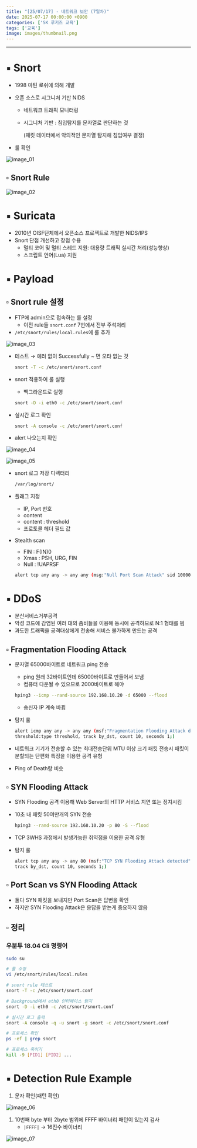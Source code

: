 ```yaml
---
title: "[25/07/17] - 네트워크 보안 (7일차)"
date: 2025-07-17 00:00:00 +0900
categories: ['SK 루키즈 교육']
tags: ['교육']
image: images/thumbnail.png
---
```


<!--more-->



---

# ▪︎ Snort

- 1998 마틴 로쉬에 의해 개발
- 오픈 소스로 시그니처 기반 NIDS
    - 네트워크 트래픽 모니터링
    - 시그니처 기반 : 침입탐지를 문자열로 판단하는 것
        
        (패킷 데이터에서 악의적인 문자열 탐지해 침입여부 결정)
        
- 룰 확인

![image_01](images/250717_image_01.png)

## ▫︎  Snort Rule

![image_02](images/250717_image_02.png)

# ▪︎ Suricata

- 2010년 OISF단체에서 오픈소스 프로젝트로 개발한 NIDS/IPS
- Snort 단점 개선하고 장점 수용
    - 멀티 코어 및 멀티 스레드 지원: 대용량 트래픽 실시간 처리(성능향상)
    - 스크립트 언어(Lua) 지원

# ▪︎ Payload

## ▫︎  Snort rule 설정

- FTP에 admin으로 접속하는 룰 설정
    - 이전 rule들 `snort.conf` 7번에서 전부 주석처리
- `/etc/snort/rules/local.rules`에 룰 추가

![image_03](images/250717_image_03.png)

- 테스트 → 에러 없이 Successfully ~ 면 오타 없는 것
    
    ```bash
    snort -T -c /etc/snort/snort.conf
    ```
    
- snort 적용하여 룰 실행
    - 백그라운드로 실행
    
    ```bash
    snort -D -i eth0 -c /etc/snort/snort.conf
    ```
    
- 실시간 로그 확인
    
    ```bash
    snort -A console -c /etc/snort/snort.conf
    ```
    
- alert 나오는지 확인
    
![image_04](images/250717_image_04.png)
    
![image_05](images/250717_image_05.png)
    
- snort 로그 저장 디렉터리
    
    ```bash
    /var/log/snort/
    ```
    
- 플래그 지정
    - IP, Port 번호
    - content
    - content : threshold
    - 프로토콜 헤더 필드 값
- Stealth scan
    - FIN : F(IN)0
    - Xmas : PSH, URG, FIN
    - Null : !UAPRSF
    
    ```bash
    alert tcp any any -> any any (msg:"Null Port Scan Attack" sid 100006; flags:!UAPRSF;)
    ```
    

# ▪︎ DDoS

- 분산서비스거부공격
- 악성 코드에 감염된 여러 대의 좀비들을 이용해 동시에 공격하므로 N:1 형태를 띔
- 과도한 트래픽을 공격대상에게 전송해 서비스 불가하게 만드는 공격

## ▫︎  Fragmentation Flooding Attack

- 문자열 65000바이트로 네트워크 ping 전송
    - ping 원래 32바이트인데 65000바이트로 만들어서 보냄
    - 컴퓨터 다운될 수 있으므로 2000바이트로 해야
    
    ```bash
    hping3 --icmp --rand-source 192.168.10.20 -d 65000 --flood
    ```
    
    - 송신자 IP 계속 바뀜
- 탐지 룰
    
    ```bash
    alert icmp any any -> any any (msf:"Fragmentation Flooding Attack detected"; sid:100009; content:"|58 58|";
    threshold:type threshold, track by_dst, count 10, seconds 1;)
    ```
    
- 네트워크 기기가 전송할 수 있는 최대전송단위 MTU 이상 크기 패킷 전송시 패킷이 분할되는 단편화 특징을 이용한 공격 유형
- Ping of Death랑 비슷

## ▫︎  SYN Flooding Attack

- SYN Flooding 공격 이용해 Web Server의 HTTP 서비스 지연 또는 정지시킴
- 10초 내 패킷 50여만개의 SYN 전송
    
    ```bash
    hping3 --rand-source 192.168.10.20 -p 80 -S --flood
    ```
    
- TCP 3WHS 과정에서 발생가능한 취약점을 이용한 공격 유형
- 탐지 룰
    
    ```bash
    alert tcp any any -> any 80 (msf:"TCP SYN Flooding Attack detected"; sid:100008; flags:S; threshold:type threshold,
    track by_dst, count 10, seconds 1;)
    ```
    

## ▫︎  Port Scan vs SYN Flooding Attack

- 둘다 SYN 패킷을 보내지만 Port Scan은 답변을 확인
- 하지만 SYN Flooding Attack은 응답을 받는게 중요하지 않음

## ▫︎  정리

### 우분투 18.04 Cli 명령어

```bash
sudo su

# 룰 수정
vi /etc/snort/rules/local.rules

# snort rule 테스트
snort -T -c /etc/snort/snort.conf

# Background에서 eth0 인터페이스 탐지
snort -D -i eth0 -c /etc/snort/snort.conf

# 실시간 로그 출력
snort -A console -q -u snort -g snort -c /etc/snort/snort.conf

# 프로세스 확인
ps -ef | grep snort

# 프로세스 죽이기
kill -9 [PID1] [PID2] ... 
```

# ▪︎ Detection Rule Example

1. 문자 확인(패턴 확인)

![image_06](images/250717_image_06.png)

1. 10번째 byte 부터 2byte 범위에 FFFF 바이너리 패턴이 있는지 검사
    - `|FFFF|` → 16진수 바이너리

![image_07](images/250717_image_07.png)